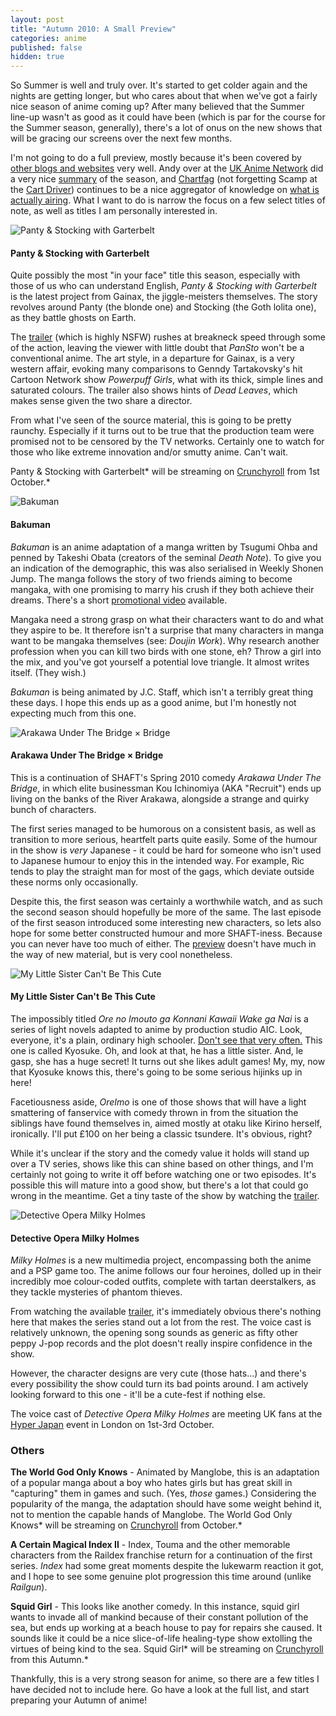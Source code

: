 ```yaml
---
layout: post
title: "Autumn 2010: A Small Preview"
categories: anime
published: false
hidden: true
---
```

So Summer is well and truly over. It's started to get colder again and the nights are getting longer, but who cares about that when we've got a fairly nice season of anime coming up? After many believed that the Summer line-up wasn't as good as it could have been (which is par for the course for the Summer season, generally), there's a lot of onus on the new shows that will be gracing our screens over the next few months.

I'm not going to do a full preview, mostly because it's been covered by [other blogs and websites](http://www.google.co.uk/search?q=fall+OR+autumn+anime+preview+2010) very well. Andy over at the [UK Anime Network](http://www.uk-anime.net/) did a very nice [summary](http://www.uk-anime.net/articles/Autumn_2010_anime_preview.html) of the season, and [Chartfag](http://chartfag.wordpress.com/) (not forgetting Scamp at the [Cart Driver](http://thecartdriver.com/)) continues to be a nice aggregator of knowledge on [what is actually airing](http://chartfag.wordpress.com/2010/08/20/fall-2010-oh-lawdy/). What I want to do is narrow the focus on a few select titles of note, as well as titles I am personally interested in.

![Panty & Stocking with Garterbelt](/images/blog/2010/09/17/pantystocking.jpg)

#### Panty & Stocking with Garterbelt

Quite possibly the most "in your face" title this season, especially with those of us who can understand English, *Panty & Stocking with Garterbelt* is the latest project from Gainax, the jiggle-meisters themselves. The story revolves around Panty (the blonde one) and Stocking (the Goth lolita one), as they battle ghosts on Earth.

The [trailer](http://www.youtube.com/watch?v=iZbGlVqKXTM) (which is highly NSFW) rushes at breakneck speed through some of the action, leaving the viewer with little doubt that *PanSto* won't be a conventional anime. The art style, in a departure for Gainax, is a very western affair, evoking many comparisons to Genndy Tartakovsky's hit Cartoon Network show *Powerpuff Girls*, what with its thick, simple lines and saturated colours. The trailer also shows hints of *Dead Leaves*, which makes sense given the two share a director.

From what I've seen of the source material, this is going to be pretty raunchy. Especially if it turns out to be true that the production team were promised not to be censored by the TV networks. Certainly one to watch for those who like extreme innovation and/or smutty anime. Can't wait.

Panty & Stocking with Garterbelt* will be streaming on [Crunchyroll](http://www.crunchyroll.com/library/Panty_and_Stocking_with_Garterbelt) from 1st October.*

![Bakuman](/images/blog/2010/09/17/bakuman.jpg)

#### Bakuman

*Bakuman* is an anime adaptation of a manga written by Tsugumi Ohba and penned by Takeshi Obata (creators of the seminal *Death Note*). To give you an indication of the demographic, this was also serialised in Weekly Shonen Jump. The manga follows the story of two friends aiming to become mangaka, with one promising to marry his crush if they both achieve their dreams. There's a short [promotional video](http://www.youtube.com/watch?v=zfruFZ4mH98) available.

Mangaka need a strong grasp on what their characters want to do and what they aspire to be. It therefore isn't a surprise that many characters in manga want to be mangaka themselves (see: *Doujin Work*). Why research another profession when you can kill two birds with one stone, eh? Throw a girl into the mix, and you've got yourself a potential love triangle. It almost writes itself. (They wish.)

*Bakuman* is being animated by J.C. Staff, which isn't a terribly great thing these days. I hope this ends up as a good anime, but I'm honestly not expecting much from this one.

![Arakawa Under The Bridge &times; Bridge](/images/blog/2010/09/17/arakawa.jpg)

#### Arakawa Under The Bridge &times; Bridge

This is a continuation of SHAFT's Spring 2010 comedy *Arakawa Under The Bridge*, in which elite businessman Kou Ichinomiya (AKA "Recruit") ends up living on the banks of the River Arakawa, alongside a strange and quirky bunch of characters.

The first series managed to be humorous on a consistent basis, as well as transition to more serious, heartfelt parts quite easily. Some of the humour in the show is *very* Japanese - it could be hard for someone who isn't used to Japanese humour to enjoy this in the intended way. For example, Ric tends to play the straight man for most of the gags, which deviate outside these norms only occasionally.

Despite this, the first season was certainly a worthwhile watch, and as such the second season should hopefully be more of the same. The last episode of the first season introduced some interesting new characters, so lets also hope for some better constructed humour and more SHAFT-iness. Because you can never have too much of either. The [preview](http://www.youtube.com/watch?v=YNw5_GhruhM) doesn't have much in the way of new material, but is very cool nonetheless.

![My Little Sister Can't Be This Cute](/images/blog/2010/09/17/mylittlesister.jpg)

#### My Little Sister Can't Be This Cute

The impossibly titled *Ore no Imouto ga Konnani Kawaii Wake ga Nai* is a series of light novels adapted to anime by production studio AIC. Look, everyone, it's a plain, ordinary high schooler. [Don't see that very often.](http://en.wikipedia.org/wiki/Lie) This one is called Kyosuke. Oh, and look at that, he has a little sister. And, le gasp, she has a huge secret! It turns out she likes adult games! My, my, now that Kyosuke knows this, there's going to be some serious hijinks up in here!

Facetiousness aside, *OreImo* is one of those shows that will have a light smattering of fanservice with comedy thrown in from the situation the siblings have found themselves in, aimed mostly at otaku like Kirino herself, ironically. I'll put £100 on her being a classic tsundere. It's obvious, right?

While it's unclear if the story and the comedy value it holds will stand up over a TV series, shows like this can shine based on other things, and I'm certainly not going to write it off before watching one or two episodes. It's possible this will mature into a good show, but there's a lot that could go wrong in the meantime. Get a tiny taste of the show by watching the [trailer](http://www.youtube.com/watch?v=aLz-5zw41BM).

![Detective Opera Milky Holmes](/images/blog/2010/09/17/milkyholmes.jpg)

#### Detective Opera Milky Holmes

*Milky Holmes* is a new multimedia project, encompassing both the anime and a PSP game too. The anime follows our four heroines, dolled up in their incredibly moe colour-coded outfits, complete with tartan deerstalkers, as they tackle mysteries of phantom thieves.

From watching the available [trailer](http://www.youtube.com/watch?v=EXPwGA47TkM), it's immediately obvious there's nothing here that makes the series stand out a lot from the rest. The voice cast is relatively unknown, the opening song sounds as generic as fifty other peppy J-pop records and the plot doesn't really inspire confidence in the show.

However, the character designs are very cute (those hats...) and there's every possibility the show could turn its bad points around. I am actively looking forward to this one - it'll be a cute-fest if nothing else.

The voice cast of *Detective Opera Milky Holmes* are meeting UK fans at the [Hyper Japan](http://www.hyperjapan.co.uk/) event in London on 1st-3rd October.

### Others

**The World God Only Knows** - Animated by Manglobe, this is an adaptation of a popular manga about a boy who hates girls but has great skill in "capturing" them in games and such. (Yes, *those* games.) Considering the popularity of the manga, the adaptation should have some weight behind it, not to mention the capable hands of Manglobe. The World God Only Knows* will be streaming on [Crunchyroll](http://www.crunchyroll.com/theworldgodonlyknows) from October.*

**A Certain Magical Index II** - Index, Touma and the other memorable characters from the Raildex franchise return for a continuation of the first series. *Index* had some great moments despite the lukewarm reaction it got, and I hope to see some genuine plot progression this time around (unlike *Railgun*).

**Squid Girl** - This looks like another comedy. In this instance, squid girl wants to invade all of mankind because of their constant pollution of the sea, but ends up working at a beach house to pay for repairs she caused. It sounds like it could be a nice slice-of-life healing-type show extolling the virtues of being kind to the sea. Squid Girl* will be streaming on [Crunchyroll](http://www.crunchyroll.com/squidgirl) from this Autumn.*

Thankfully, this is a very strong season for anime, so there are a few titles I have decided not to include here. Go have a look at the full list, and start preparing your Autumn of anime!
